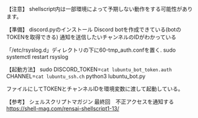【注意】
shellscript内は一部環境によって予期しない動作をする可能性があります。

【準備】
discord.pyのインストール
Discord botを作成できている(botのTOKENを取得できる)
通知を送信したいチャンネルのIDがわかっている

「/etc/rsyslog.d」ディレクトリの下に60-tmp_auth.confを置く.
sudo systemctl restart rsyslog

【起動方法】
sudo DISCORD_TOKEN=`cat lubuntu_bot_token.auth` CHANNEL=`cat lubuntu_ssh.ch` python3 lubuntu_bot.py

ファイルにしてTOKENとチャンネルIDを環境変数に渡して起動している。


【参考】
シェルスクリプトマガジン 最終回　不正アクセスを通知する
https://shell-mag.com/rensai-shellscript1-13/

